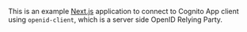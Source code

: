 This is an example [Next.js](https://nextjs.org/) application to connect to Cognito App client using `openid-client`, which is a server side OpenID Relying Party.
